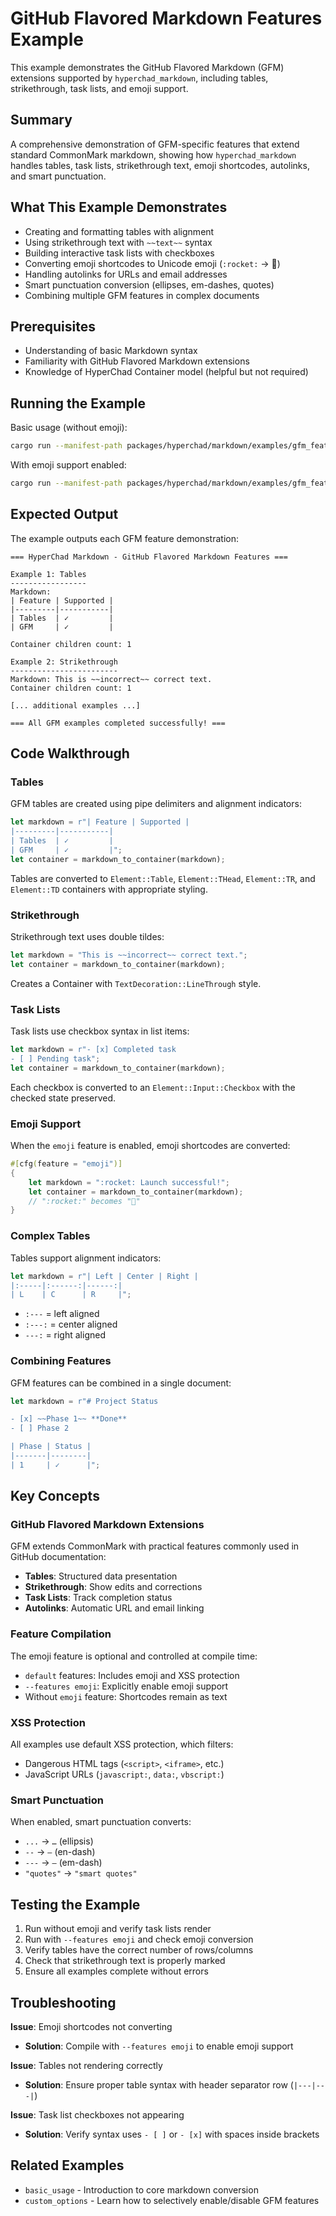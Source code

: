 # GitHub Flavored Markdown Features Example

This example demonstrates the GitHub Flavored Markdown (GFM) extensions supported by `hyperchad_markdown`, including tables, strikethrough, task lists, and emoji support.

## Summary

A comprehensive demonstration of GFM-specific features that extend standard CommonMark markdown, showing how `hyperchad_markdown` handles tables, task lists, strikethrough text, emoji shortcodes, autolinks, and smart punctuation.

## What This Example Demonstrates

- Creating and formatting tables with alignment
- Using strikethrough text with `~~text~~` syntax
- Building interactive task lists with checkboxes
- Converting emoji shortcodes to Unicode emoji (`:rocket:` → 🚀)
- Handling autolinks for URLs and email addresses
- Smart punctuation conversion (ellipses, em-dashes, quotes)
- Combining multiple GFM features in complex documents

## Prerequisites

- Understanding of basic Markdown syntax
- Familiarity with GitHub Flavored Markdown extensions
- Knowledge of HyperChad Container model (helpful but not required)

## Running the Example

Basic usage (without emoji):

```bash
cargo run --manifest-path packages/hyperchad/markdown/examples/gfm_features/Cargo.toml
```

With emoji support enabled:

```bash
cargo run --manifest-path packages/hyperchad/markdown/examples/gfm_features/Cargo.toml --features emoji
```

## Expected Output

The example outputs each GFM feature demonstration:

```
=== HyperChad Markdown - GitHub Flavored Markdown Features ===

Example 1: Tables
-----------------
Markdown:
| Feature | Supported |
|---------|-----------|
| Tables  | ✓         |
| GFM     | ✓         |

Container children count: 1

Example 2: Strikethrough
------------------------
Markdown: This is ~~incorrect~~ correct text.
Container children count: 1

[... additional examples ...]

=== All GFM examples completed successfully! ===
```

## Code Walkthrough

### Tables

GFM tables are created using pipe delimiters and alignment indicators:

```rust
let markdown = r"| Feature | Supported |
|---------|-----------|
| Tables  | ✓         |
| GFM     | ✓         |";
let container = markdown_to_container(markdown);
```

Tables are converted to `Element::Table`, `Element::THead`, `Element::TR`, and `Element::TD` containers with appropriate styling.

### Strikethrough

Strikethrough text uses double tildes:

```rust
let markdown = "This is ~~incorrect~~ correct text.";
let container = markdown_to_container(markdown);
```

Creates a Container with `TextDecoration::LineThrough` style.

### Task Lists

Task lists use checkbox syntax in list items:

```rust
let markdown = r"- [x] Completed task
- [ ] Pending task";
let container = markdown_to_container(markdown);
```

Each checkbox is converted to an `Element::Input::Checkbox` with the checked state preserved.

### Emoji Support

When the `emoji` feature is enabled, emoji shortcodes are converted:

```rust
#[cfg(feature = "emoji")]
{
    let markdown = ":rocket: Launch successful!";
    let container = markdown_to_container(markdown);
    // ":rocket:" becomes "🚀"
}
```

### Complex Tables

Tables support alignment indicators:

```rust
let markdown = r"| Left | Center | Right |
|:-----|:------:|------:|
| L    | C      | R     |";
```

- `:---` = left aligned
- `:---:` = center aligned
- `---:` = right aligned

### Combining Features

GFM features can be combined in a single document:

```rust
let markdown = r"# Project Status

- [x] ~~Phase 1~~ **Done**
- [ ] Phase 2

| Phase | Status |
|-------|--------|
| 1     | ✓      |";
```

## Key Concepts

### GitHub Flavored Markdown Extensions

GFM extends CommonMark with practical features commonly used in GitHub documentation:

- **Tables**: Structured data presentation
- **Strikethrough**: Show edits and corrections
- **Task Lists**: Track completion status
- **Autolinks**: Automatic URL and email linking

### Feature Compilation

The emoji feature is optional and controlled at compile time:

- `default` features: Includes emoji and XSS protection
- `--features emoji`: Explicitly enable emoji support
- Without `emoji` feature: Shortcodes remain as text

### XSS Protection

All examples use default XSS protection, which filters:

- Dangerous HTML tags (`<script>`, `<iframe>`, etc.)
- JavaScript URLs (`javascript:`, `data:`, `vbscript:`)

### Smart Punctuation

When enabled, smart punctuation converts:

- `...` → `…` (ellipsis)
- `--` → `–` (en-dash)
- `---` → `—` (em-dash)
- `"quotes"` → `"smart quotes"`

## Testing the Example

1. Run without emoji and verify task lists render
2. Run with `--features emoji` and check emoji conversion
3. Verify tables have the correct number of rows/columns
4. Check that strikethrough text is properly marked
5. Ensure all examples complete without errors

## Troubleshooting

**Issue**: Emoji shortcodes not converting

- **Solution**: Compile with `--features emoji` to enable emoji support

**Issue**: Tables not rendering correctly

- **Solution**: Ensure proper table syntax with header separator row (`|---|---|`)

**Issue**: Task list checkboxes not appearing

- **Solution**: Verify syntax uses `- [ ]` or `- [x]` with spaces inside brackets

## Related Examples

- `basic_usage` - Introduction to core markdown conversion
- `custom_options` - Learn how to selectively enable/disable GFM features
